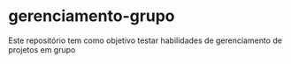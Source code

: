 # gerenciamento-grupo
Este repositório tem como objetivo testar habilidades de  gerenciamento de projetos em grupo
